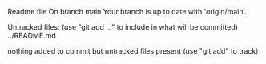 Readme file
On branch main
Your branch is up to date with 'origin/main'.

Untracked files:
  (use "git add <file>..." to include in what will be committed)
	../README.md

nothing added to commit but untracked files present (use "git add" to track)
